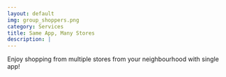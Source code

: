 ```yaml
---
layout: default
img: group_shoppers.png
category: Services
title: Same App, Many Stores
description: |
---
```

  Enjoy shopping from multiple stores from your neighbourhood with single app!
